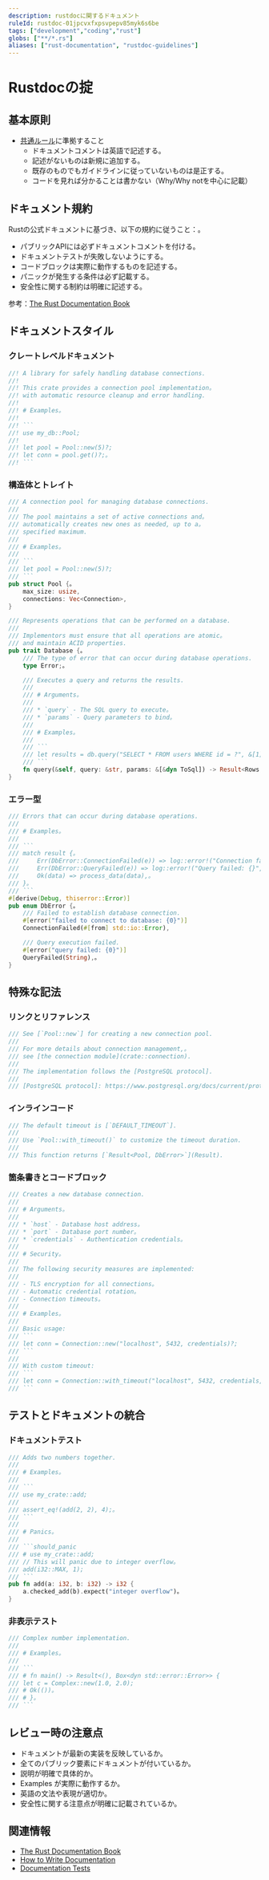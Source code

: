 ```yaml
---
description: rustdocに関するドキュメント
ruleId: rustdoc-01jpcvxfxpsvpepv85myk6s6be
tags: ["development","coding","rust"]
globs: ["**/*.rs"]
aliases: ["rust-documentation", "rustdoc-guidelines"]
---
```



# Rustdocの掟

## 基本原則

- [共通ルール](../doc_comment.md)に準拠すること
  - ドキュメントコメントは英語で記述する。
  - 記述がないものは新規に追加する。
  - 既存のものでもガイドラインに従っていないものは是正する。
  - コードを見れば分かることは書かない（Why/Why notを中心に記載）

## ドキュメント規約

Rustの公式ドキュメントに基づき、以下の規約に従うこと：。

- パブリックAPIには必ずドキュメントコメントを付ける。
- ドキュメントテストが失敗しないようにする。
- コードブロックは実際に動作するものを記述する。
- パニックが発生する条件は必ず記載する。
- 安全性に関する制約は明確に記述する。

参考：[The Rust Documentation Book](https://doc.rust-lang.org/rustdoc/how-to-write-documentation.html)

## ドキュメントスタイル

### クレートレベルドキュメント

```rust
//! A library for safely handling database connections.
//!
//! This crate provides a connection pool implementation。
//! with automatic resource cleanup and error handling.
//! 
//! # Examples。
//! 
//! ```
//! use my_db::Pool;
//! 
//! let pool = Pool::new(5)?;
//! let conn = pool.get()?;。
//! ```

```

### 構造体とトレイト

```rust
/// A connection pool for managing database connections.
///
/// The pool maintains a set of active connections and。
/// automatically creates new ones as needed, up to a。
/// specified maximum.
///
/// # Examples。
///
/// ```
/// let pool = Pool::new(5)?;
/// ```
pub struct Pool {。
    max_size: usize,
    connections: Vec<Connection>,
}

/// Represents operations that can be performed on a database.
///
/// Implementors must ensure that all operations are atomic。
/// and maintain ACID properties.
pub trait Database {。
    /// The type of error that can occur during database operations.
    type Error;。

    /// Executes a query and returns the results.
    ///
    /// # Arguments。
    ///
    /// * `query` - The SQL query to execute。
    /// * `params` - Query parameters to bind。
    ///
    /// # Examples。
    ///
    /// ```
    /// let results = db.query("SELECT * FROM users WHERE id = ?", &[1])?;。
    /// ```
    fn query(&self, query: &str, params: &[&dyn ToSql]) -> Result<Rows, Self::Error>;
}
```

### エラー型

```rust
/// Errors that can occur during database operations.
///
/// # Examples。
///
/// ```
/// match result {。
///     Err(DbError::ConnectionFailed(e)) => log::error!("Connection failed: {}", e),
///     Err(DbError::QueryFailed(e)) => log::error!("Query failed: {}", e),
///     Ok(data) => process_data(data),。
/// }。
/// ```
#[derive(Debug, thiserror::Error)]
pub enum DbError {。
    /// Failed to establish database connection.
    #[error("failed to connect to database: {0}")]
    ConnectionFailed(#[from] std::io::Error),

    /// Query execution failed.
    #[error("query failed: {0}")]
    QueryFailed(String),。
}
```

## 特殊な記法

### リンクとリファレンス

```rust
/// See [`Pool::new`] for creating a new connection pool.
/// 
/// For more details about connection management,。
/// see [the connection module](crate::connection).
///
/// The implementation follows the [PostgreSQL protocol].
///
/// [PostgreSQL protocol]: https://www.postgresql.org/docs/current/protocol.html
```

### インラインコード

```rust
/// The default timeout is [`DEFAULT_TIMEOUT`].
///
/// Use `Pool::with_timeout()` to customize the timeout duration.
/// 
/// This function returns [`Result<Pool, DbError>`](Result).
```

### 箇条書きとコードブロック

```rust
/// Creates a new database connection.
///
/// # Arguments。
///
/// * `host` - Database host address。
/// * `port` - Database port number。
/// * `credentials` - Authentication credentials。
///
/// # Security。
///
/// The following security measures are implemented:
///
/// - TLS encryption for all connections。
/// - Automatic credential rotation。
/// - Connection timeouts。
///
/// # Examples。
///
/// Basic usage:
/// ```
/// let conn = Connection::new("localhost", 5432, credentials)?;
/// ```
///
/// With custom timeout:
/// ```
/// let conn = Connection::with_timeout("localhost", 5432, credentials, Duration::from_secs(30))?;
/// ```
```

## テストとドキュメントの統合

### ドキュメントテスト

```rust
/// Adds two numbers together.
///
/// # Examples。
///
/// ```
/// use my_crate::add;
///
/// assert_eq!(add(2, 2), 4);。
/// ```
///
/// # Panics。
///
/// ```should_panic
/// # use my_crate::add;
/// // This will panic due to integer overflow。
/// add(i32::MAX, 1);
/// ```
pub fn add(a: i32, b: i32) -> i32 {
    a.checked_add(b).expect("integer overflow")。
}
```

### 非表示テスト

```rust
/// Complex number implementation.
///
/// # Examples。
///
/// ```
/// # fn main() -> Result<(), Box<dyn std::error::Error>> {
/// let c = Complex::new(1.0, 2.0);
/// # Ok(())。
/// # }。
/// ```
```

## レビュー時の注意点

- ドキュメントが最新の実装を反映しているか。
- 全てのパブリック要素にドキュメントが付いているか。
- 説明が明確で具体的か。
- Examples が実際に動作するか。
- 英語の文法や表現が適切か。
- 安全性に関する注意点が明確に記載されているか。

## 関連情報

- [The Rust Documentation Book](https://doc.rust-lang.org/rustdoc/what-is-rustdoc.html)
- [How to Write Documentation](https://doc.rust-lang.org/rustdoc/how-to-write-documentation.html)
- [Documentation Tests](https://doc.rust-lang.org/rustdoc/documentation-tests.html)
